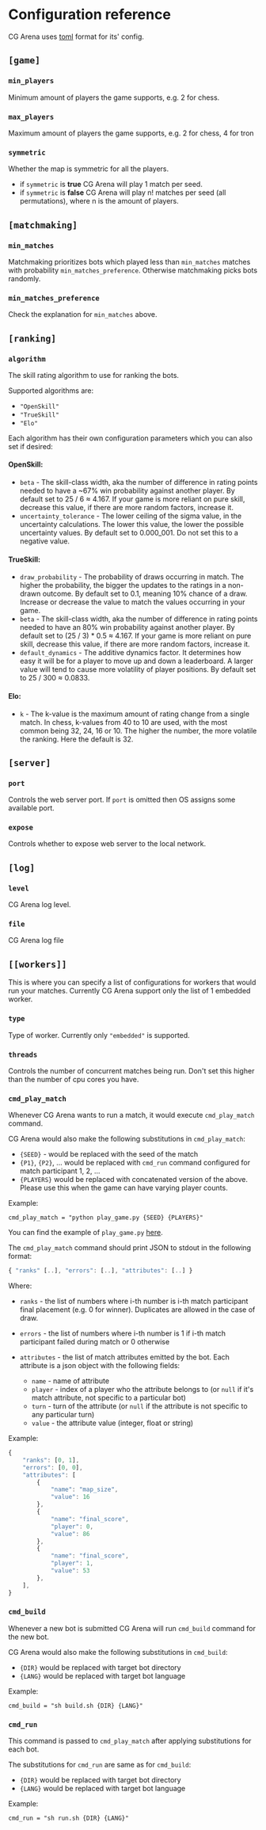 # Configuration reference

CG Arena uses [toml](https://toml.io/) format for its' config.

## `[game]`

### `min_players`

Minimum amount of players the game supports, e.g. 2 for chess.

### `max_players`

Maximum amount of players the game supports, e.g. 2 for chess, 4 for tron

### `symmetric`

Whether the map is symmetric for all the players.

- if `symmetric` is **true** CG Arena will play 1 match per seed.
- if `symmetric` is **false** CG Arena will play n! matches per seed (all permutations), where n is the amount of players.

## `[matchmaking]`

### `min_matches`

Matchmaking prioritizes bots which played less than `min_matches` matches with probability `min_matches_preference`. Otherwise matchmaking picks bots randomly.

### `min_matches_preference`

Check the explanation for `min_matches` above.

## `[ranking]`

### `algorithm`

The skill rating algorithm to use for ranking the bots.

Supported algorithms are:

- `"OpenSkill"`
- `"TrueSkill"`
- `"Elo"`

Each algorithm has their own configuration parameters which you can also set if desired:


#### OpenSkill:

- `beta` - The skill-class width, aka the number of difference in rating points needed to have a ~67% win probability against another player.
By default set to 25 / 6 ≈ 4.167.
If your game is more reliant on pure skill, decrease this value, if there are more random factors, increase it.
- `uncertainty_tolerance` - The lower ceiling of the sigma value, in the uncertainty calculations. The lower this value, the lower the possible uncertainty values.
By default set to 0.000_001.
Do not set this to a negative value.

#### TrueSkill:

- `draw_probability` - The probability of draws occurring in match. The higher the probability, the bigger the updates to the ratings in a non-drawn outcome.
By default set to 0.1, meaning 10% chance of a draw.
Increase or decrease the value to match the values occurring in your game.
- `beta` - The skill-class width, aka the number of difference in rating points needed to have an 80% win probability against another player.
By default set to (25 / 3) * 0.5 ≈ 4.167.
If your game is more reliant on pure skill, decrease this value, if there are more random factors, increase it.
- `default_dynamics` - The additive dynamics factor. It determines how easy it will be for a player to move up and down a leaderboard. A larger value will tend to cause more volatility of player positions. By default set to 25 / 300 ≈ 0.0833.

#### Elo:

- `k` - The k-value is the maximum amount of rating change from a single match. In chess, k-values from 40 to 10 are used, with the most common being 32, 24, 16 or 10. The higher the number, the more volatile the ranking.
Here the default is 32.

## `[server]`

### `port`

Controls the web server port. If `port` is omitted then OS assigns some available port.

### `expose`

Controls whether to expose web server to the local network.

## `[log]`

### `level`

CG Arena log level.

### `file`

CG Arena log file

## `[[workers]]`

This is where you can specify a list of configurations for workers that would run your matches. Currently CG Arena support only the list of 1 embedded worker.

### `type`

Type of worker. Currently only `"embedded"` is supported.

### `threads`

Controls the number of concurrent matches being run. Don't set this higher than the number of cpu cores you have.

### `cmd_play_match`

Whenever CG Arena wants to run a match, it would execute `cmd_play_match` command.

CG Arena would also make the following substitutions in `cmd_play_match`:

- `{SEED}` - would be replaced with the seed of the match
- `{P1}`, `{P2}`, ... would be replaced with `cmd_run` command configured for match participant 1, 2, ...
- `{PLAYERS}` would be replaced with concatenated version of the above. Please use this when the game can have varying player counts. 

Example:

```
cmd_play_match = "python play_game.py {SEED} {PLAYERS}"
```

You can find the example of `play_game.py` [here](example_codingame_setup.md#player_gamepy).

The `cmd_play_match` command should print JSON to stdout in the following format:

```js
{ "ranks" [..], "errors": [..], "attributes": [..] }
```

Where:

- `ranks` - the list of numbers where i-th number is i-th match participant final placement (e.g. 0 for winner). Duplicates are allowed in the case of draw.
- `errors` - the list of numbers where i-th number is 1 if i-th match participant failed during match or 0 otherwise
- `attributes` - the list of match attributes emitted by the bot. Each attribute is a json object with the following fields:

    - `name` - name of attribute
    - `player` - index of a player who the attribute belongs to (or `null` if it's match attribute, not specific to a particular bot)
    - `turn` - turn of the attribute (or `null` if the attribute is not specific to any particular turn)
    - `value` - the attribute value (integer, float or string)

Example:

```js
{
    "ranks": [0, 1],
    "errors": [0, 0],
    "attributes": [
        {
            "name": "map_size",
            "value": 16
        },
        {
            "name": "final_score",
            "player": 0,
            "value": 86
        },
        {
            "name": "final_score",
            "player": 1,
            "value": 53
        },
    ],
}
```

### `cmd_build`

Whenever a new bot is submitted CG Arena will run `cmd_build` command for the new bot.

CG Arena would also make the following substitutions in `cmd_build`:
- `{DIR}` would be replaced with target bot directory
- `{LANG}` would be replaced with target bot language

Example:
```
cmd_build = "sh build.sh {DIR} {LANG}"
```

### `cmd_run`

This command is passed to `cmd_play_match` after applying substitutions for each bot.

The substitutions for `cmd_run` are same as for `cmd_build`:
- `{DIR}` would be replaced with target bot directory
- `{LANG}` would be replaced with target bot language

Example:
```
cmd_run = "sh run.sh {DIR} {LANG}"
```
